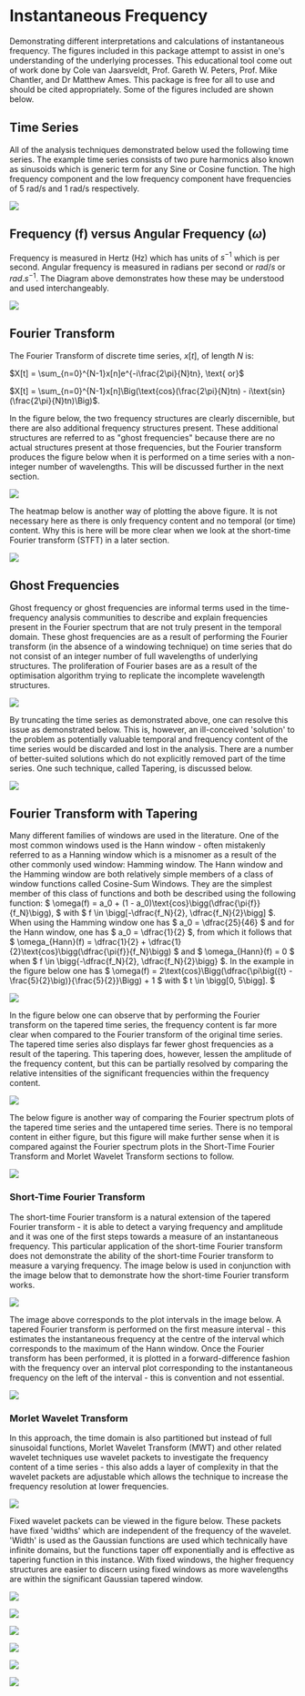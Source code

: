 # Instantaneous Frequency
Demonstrating different interpretations and calculations of instantaneous frequency. The figures included in this package attempt to assist in one's understanding of the underlying processes. This educational tool come out of work done by Cole van Jaarsveldt, Prof. Gareth W. Peters, Prof. Mike Chantler, and Dr Matthew Ames. This package is free for all to use and should be cited appropriately. Some of the figures included are shown below.

## Time Series

All of the analysis techniques demonstrated below used the following time series. The example time series consists of two pure harmonics also known as sinusoids which is generic term for any Sine or Cosine function. The high frequency component and the low frequency component have frequencies of 5 rad/s and 1 rad/s respectively.  

![](./README_images/Time_series.png)

## Frequency (f) versus Angular Frequency ($\omega$)

Frequency is measured in Hertz (Hz) which has units of $s^{-1}$ which is per second. Angular frequency is measured in radians per second or $rad/s$ or $rad.s^{-1}$. The Diagram above demonstrates how these may be understood and used interchangeably.

![](./README_images/frequency.png)

## Fourier Transform

The Fourier Transform of discrete time series, $x[t]$, of length $N$ is:

$X[t] = \sum_{n=0}^{N-1}x[n]e^{-i\frac{2\pi}{N}tn}, \text{ or}$

$X[t] = \sum_{n=0}^{N-1}x[n]\Big(\text{cos}(\frac{2\pi}{N}tn) - i\text{sin}(\frac{2\pi}{N}tn)\Big)$.

In the figure below, the two frequency structures are clearly discernible, but there are also additional frequency structures present. These additional structures are referred to as "ghost frequencies" because there are no actual structures present at those frequencies, but the Fourier transform produces the figure below when it is performed on a time series with a non-integer number of wavelengths. This will be discussed further in the next section.

![](./README_images/FT.png)

The heatmap below is another way of plotting the above figure. It is not necessary here as there is only frequency content and no temporal (or time) content. Why this is here will  be more clear when we look at the short-time Fourier transform (STFT) in a later section.

![](./README_images/FT_Heat_plot.png)

## Ghost Frequencies

Ghost frequency or ghost frequencies are informal terms used in the time-frequency analysis communities to describe and explain frequencies present in the Fourier spectrum that are not truly present in the temporal domain. These ghost frequencies are as a result of performing the Fourier transform (in the absence of a windowing technique) on time series that do not consist of an integer number of full wavelengths of underlying structures. The proliferation of Fourier bases are as a result of the optimisation algorithm trying to replicate the incomplete wavelength structures.

![](./README_images/Time_series_truncated.png)

By truncating the time series as demonstrated above, one can resolve this issue as demonstrated below. This is, however, an ill-conceived 'solution' to the problem as potentially valuable temporal and frequency content of the time series would be discarded and lost in the analysis. There are a number of better-suited solutions which do not explicitly removed part of the time series. One such technique, called Tapering, is discussed below. 

![](./README_images/FT_truncated.png)

## Fourier Transform with Tapering

Many different families of windows are used in the literature. One of the most common windows used is the Hann window - often mistakenly referred to as a Hanning window which is a misnomer as a result of the other commonly used window: Hamming window. The Hann window and the Hamming window are both relatively simple members of a class of window functions called Cosine-Sum Windows. They are the simplest member of this class of functions and both be described using the following function: $ \omega(f) = a_0 + (1 - a_0)\text{cos}\bigg(\dfrac{\pi{f}}{f_N}\bigg), $ with $ f \in \bigg[-\dfrac{f_N}{2}, \dfrac{f_N}{2}\bigg] $.  When using the Hamming window one has $ a_0 = \dfrac{25}{46} $ and for the Hann window, one has $ a_0 = \dfrac{1}{2} $, from which it follows that $ \omega_{Hann}(f) = \dfrac{1}{2} + \dfrac{1}{2}\text{cos}\bigg(\dfrac{\pi{f}}{f_N}\bigg) $ and $ \omega_{Hann}(f) = 0 $ when $ f \in \bigg\{-\dfrac{f_N}{2}, \dfrac{f_N}{2}\bigg\} $. In the example in the figure below one has $ \omega(f) = 2\text{cos}\Bigg(\dfrac{\pi\big({t} - \frac{5}{2}\big)}{\frac{5}{2}}\Bigg) + 1 $ with $ t \in \bigg[0, 5\bigg]. $ 

![](./README_images/FT_demonstration.png)

In the figure below one can observe that by performing the Fourier transform on the tapered time series, the frequency content is far more clear when compared to the Fourier transform of the original time series. The tapered time series also displays far fewer ghost frequencies as a result of the tapering. This tapering does, however, lessen the amplitude of the frequency content, but this can be partially resolved by comparing the relative intensities of the significant frequencies within the frequency content.

![](./README_images/FT_tapered.png)

The below figure is another way of comparing the Fourier spectrum plots of the tapered time series and the untapered time series. There is no temporal content in either figure, but this figure will make further sense when it is compared against the Fourier spectrum plots in the Short-Time Fourier Transform and Morlet Wavelet Transform sections to follow.

![](./README_images/FT_Heat_plot_tapered.png)

### Short-Time Fourier Transform

The short-time Fourier transform is a natural extension of the tapered Fourier transform - it is able to detect a varying frequency and amplitude and it was one of the first steps towards a measure of an instantaneous frequency. This particular application of the short-time Fourier transform does not demonstrate the ability of the short-time Fourier transform to measure a varying frequency. The image below is used in conjunction with the image below that to demonstrate how the short-time Fourier transform works.

![](./README_images/STFT.png)

The image above corresponds to the plot intervals in the image below. A tapered Fourier transform is performed on the first measure interval - this estimates the instantaneous frequency at the centre of the interval which corresponds to the maximum of the Hann window. Once the Fourier transform has been performed, it is plotted in a forward-difference fashion with the frequency over an interval plot corresponding to the instantaneous frequency on the left of the interval - this is convention and not essential.

![](./README_images/STFT_demonstration.png)



### Morlet Wavelet Transform

In this approach, the time domain is also partitioned but instead of full sinusoidal functions, Morlet Wavelet Transform (MWT)  and other related wavelet techniques use wavelet packets to investigate the frequency content of a time series - this also adds a layer of complexity in that the wavelet packets are adjustable  which allows the technique to increase the frequency resolution at lower frequencies.

![](./README_images/Morlet_wavelet_demonstration.png)

Fixed wavelet packets can be viewed in the figure below. These packets have fixed 'widths' which are independent of the frequency of the wavelet. 'Width' is used as the Gaussian functions are used which technically have infinite domains, but the functions taper off exponentially and is effective as tapering function in this instance. With fixed windows, the higher frequency structures are easier to discern using fixed windows as more wavelengths are within the significant Gaussian tapered window. 

![](./README_images/Morlet_wavelet_fixed.png)



![](./README_images/Morlet_fixed_convolution.png)



![](./README_images/Morlet_fixed_spectrum.png)

![](./README_images/Morlet_wavelet_adjust.png)



![](./README_images/Morlet_adjust_convolution.png)

![](./README_images/Morlet_adjust_spectrum.png)
